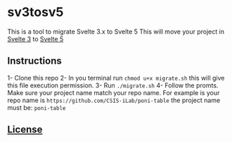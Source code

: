 # sv3tosv5
This is a tool to migrate Svelte 3.x to Svelte 5
This will move your project in [Svelte 3](https://github.com/CSIS-iLab/poni-table/tree/0bae129a72c63309d3be115b4daf48197c957553) to [Svelte 5](https://github.com/CSIS-iLab/poni-table)


## Instructions
1- Clone this repo
2- In you terminal run `chmod u+x migrate.sh` this will give this file execution permission.
3- Run `./migrate.sh`
4- Follow the promts. Make sure your project name match your repo name. For example is your repo name is `https://github.com/CSIS-iLab/poni-table` the project name must be: `poni-table`


## [License](LICENSE)
